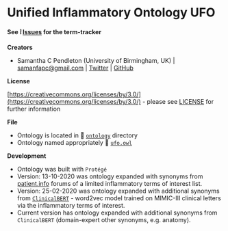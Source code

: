 # Unified Inflammatory Ontology **UFO**

#### See :grey_exclamation: [Issues](https://github.com/sap218/ufo/issues)  for the term-tracker

**Creators**

* Samantha C Pendleton (University of Birmingham, UK) | [samanfapc@gmail.com](mailto:samanfapc@gmail.com) | [Twitter](https://twitter.com/sap218) | [GitHub](https://github.com/sap218)


**License**

[https://creativecommons.org/licenses/by/3.0/](https://creativecommons.org/licenses/by/3.0/) - please see [LICENSE](https://github.com/sap218/ufo/blob/master/LICENSE) for further information

**File**

* Ontology is located in :file_folder: [`ontology`](https://github.com/sap218/ufo/tree/master/ontology) directory
* Ontology named appropriately :page_facing_up: [`ufo.owl`](https://github.com/sap218/ufo/blob/master/ontology/ufo.owl) 

**Development**

* Ontology was built with `Protégé`
* Version: 13-10-2020 was ontology expanded with synonyms from  [patient.info](https://patient.info/forums) forums of a limited inflammatory terms of interest list.
* Version: 25-02-2020 was ontology expanded with additional synonyms from [`ClinicalBERT`](https://github.com/kexinhuang12345/clinicalBERT) - word2vec model trained on MIMIC-III clinical letters via the inflammatory terms of interest.
* Current version has ontology expanded with additional synonyms from `ClinicalBERT` (domain-expert other synonyms, e.g. anatomy).
